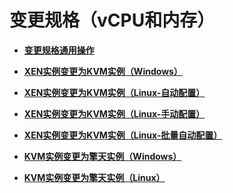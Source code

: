 # 变更规格（vCPU和内存）<a name="ecs_03_0158"></a>

-   **[变更规格通用操作](变更规格通用操作.md)**  

-   **[XEN实例变更为KVM实例（Windows）](XEN实例变更为KVM实例（Windows）.md)**  

-   **[XEN实例变更为KVM实例（Linux-自动配置）](XEN实例变更为KVM实例（Linux-自动配置）.md)**  

-   **[XEN实例变更为KVM实例（Linux-手动配置）](XEN实例变更为KVM实例（Linux-手动配置）.md)**  

-   **[XEN实例变更为KVM实例（Linux-批量自动配置）](XEN实例变更为KVM实例（Linux-批量自动配置）.md)**  

-   **[KVM实例变更为擎天实例（Windows）](KVM实例变更为擎天实例（Windows）.md)**  

-   **[KVM实例变更为擎天实例（Linux）](KVM实例变更为擎天实例（Linux）.md)**  


